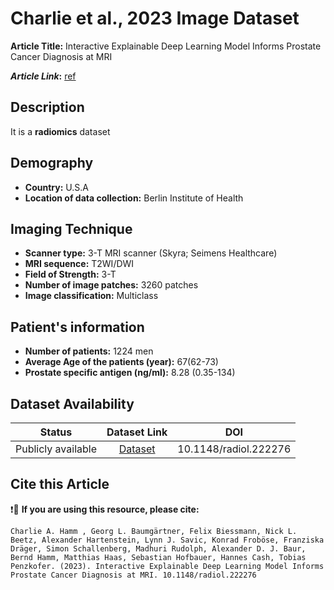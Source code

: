 # **Charlie et al., 2023 Image Dataset**
**Article Title:** Interactive Explainable Deep Learning Model Informs Prostate Cancer Diagnosis at MRI

**_Article Link_:** [ref](https://pubs.rsna.org/doi/pdf/10.1148/radiol.222276)

## **Description**
It is a **radiomics** dataset

## **Demography**
+ **Country:** U.S.A
+ **Location of data collection:** Berlin Institute of Health

## **Imaging Technique**
+ **Scanner type:**   3-T MRI scanner (Skyra; Seimens Healthcare)
+ **MRI sequence:** T2WI/DWI
+ **Field of Strength:** 3-T
+ **Number of image patches:** 3260 patches
+ **Image classification:** Multiclass
  
## **Patient's information**
+ **Number of patients:** 1224 men
+ **Average Age of the patients (year):** 67(62-73)
+ **Prostate specific antigen (ng/ml):** 8.28 (0.35-134)

## **Dataset Availability**

|**Status**|**Dataset Link**|**DOI**|
|:---:|:---:|:---:|
|Publicly available| [Dataset](https://www.cancerimagingarchive.net/nbia-search/?CollectionCriteria=PROSTATEx)| 10.1148/radiol.222276


  
## **Cite this Article**

❗🛑 **If you are using this resource, please cite:**

```
Charlie A. Hamm , Georg L. Baumgärtner, Felix Biessmann, Nick L. Beetz, Alexander Hartenstein, Lynn J. Savic, Konrad Froböse, Franziska Dräger, Simon Schallenberg, Madhuri Rudolph, Alexander D. J. Baur, Bernd Hamm, Matthias Haas, Sebastian Hofbauer, Hannes Cash, Tobias Penzkofer. (2023). Interactive Explainable Deep Learning Model Informs Prostate Cancer Diagnosis at MRI. 10.1148/radiol.222276

```




